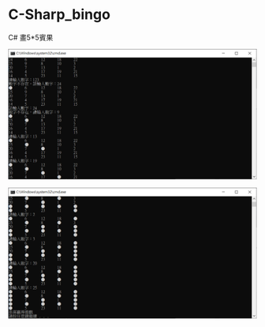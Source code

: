 # C-Sharp_bingo
C# 畫5*5賓果

![alt text](https://raw.githubusercontent.com/WonChang05/C-Sharp_bingo/master/bingo1.png)

![alt text](https://raw.githubusercontent.com/WonChang05/C-Sharp_bingo/master/bingo2.png)
